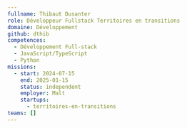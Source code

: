 ```yaml
---
fullname: Thibaut Dusanter
role: Développeur Fullstack Territoires en transitions
domaine: Développement
github: dthib
competences:
  - Développement Full-stack
  - JavaScript/TypeScript
  - Python
missions:
  - start: 2024-07-15
    end: 2025-01-15
    status: independent
    employer: Malt
    startups:
      - territoires-en-transitions
teams: []
---
```


